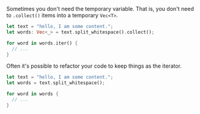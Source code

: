 Sometimes you don't need the temporary variable. That is, you don't need to
`.collect()` items into a temporary `Vec<T>`.

```rust
let text = "hello, I am some content.";
let words: Vec<_> = text.split_whitespace().collect();

for word in words.iter() {
  // ...
}
```

Often it's possible to refactor your code to keep things as the iterator. 

```rust
let text = "hello, I am some content.";
let words = text.split_whitespace();

for word in words {
  // ...
}
```

